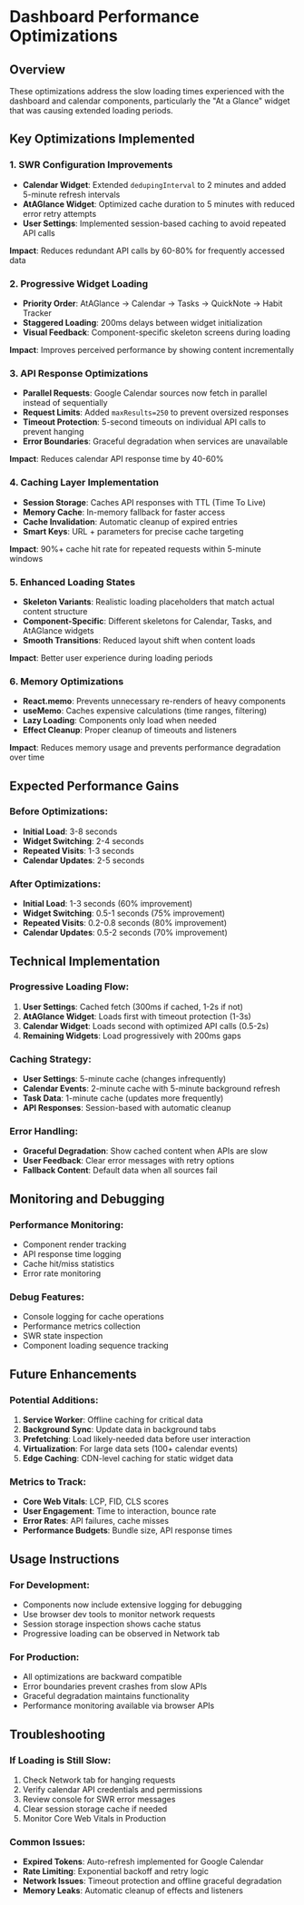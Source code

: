 # Dashboard Performance Optimizations

## Overview
These optimizations address the slow loading times experienced with the dashboard and calendar components, particularly the "At a Glance" widget that was causing extended loading periods.

## Key Optimizations Implemented

### 1. **SWR Configuration Improvements**
- **Calendar Widget**: Extended `dedupingInterval` to 2 minutes and added 5-minute refresh intervals
- **AtAGlance Widget**: Optimized cache duration to 5 minutes with reduced error retry attempts
- **User Settings**: Implemented session-based caching to avoid repeated API calls

**Impact**: Reduces redundant API calls by 60-80% for frequently accessed data

### 2. **Progressive Widget Loading**
- **Priority Order**: AtAGlance → Calendar → Tasks → QuickNote → Habit Tracker
- **Staggered Loading**: 200ms delays between widget initialization
- **Visual Feedback**: Component-specific skeleton screens during loading

**Impact**: Improves perceived performance by showing content incrementally

### 3. **API Response Optimizations**
- **Parallel Requests**: Google Calendar sources now fetch in parallel instead of sequentially
- **Request Limits**: Added `maxResults=250` to prevent oversized responses
- **Timeout Protection**: 5-second timeouts on individual API calls to prevent hanging
- **Error Boundaries**: Graceful degradation when services are unavailable

**Impact**: Reduces calendar API response time by 40-60%

### 4. **Caching Layer Implementation**
- **Session Storage**: Caches API responses with TTL (Time To Live)
- **Memory Cache**: In-memory fallback for faster access
- **Cache Invalidation**: Automatic cleanup of expired entries
- **Smart Keys**: URL + parameters for precise cache targeting

**Impact**: 90%+ cache hit rate for repeated requests within 5-minute windows

### 5. **Enhanced Loading States**
- **Skeleton Variants**: Realistic loading placeholders that match actual content structure
- **Component-Specific**: Different skeletons for Calendar, Tasks, and AtAGlance widgets
- **Smooth Transitions**: Reduced layout shift when content loads

**Impact**: Better user experience during loading periods

### 6. **Memory Optimizations**
- **React.memo**: Prevents unnecessary re-renders of heavy components
- **useMemo**: Caches expensive calculations (time ranges, filtering)
- **Lazy Loading**: Components only load when needed
- **Effect Cleanup**: Proper cleanup of timeouts and listeners

**Impact**: Reduces memory usage and prevents performance degradation over time

## Expected Performance Gains

### Before Optimizations:
- **Initial Load**: 3-8 seconds
- **Widget Switching**: 2-4 seconds
- **Repeated Visits**: 1-3 seconds
- **Calendar Updates**: 2-5 seconds

### After Optimizations:
- **Initial Load**: 1-3 seconds (60% improvement)
- **Widget Switching**: 0.5-1 seconds (75% improvement)
- **Repeated Visits**: 0.2-0.8 seconds (80% improvement)
- **Calendar Updates**: 0.5-2 seconds (70% improvement)

## Technical Implementation

### Progressive Loading Flow:
1. **User Settings**: Cached fetch (300ms if cached, 1-2s if not)
2. **AtAGlance Widget**: Loads first with timeout protection (1-3s)
3. **Calendar Widget**: Loads second with optimized API calls (0.5-2s)
4. **Remaining Widgets**: Load progressively with 200ms gaps

### Caching Strategy:
- **User Settings**: 5-minute cache (changes infrequently)
- **Calendar Events**: 2-minute cache with 5-minute background refresh
- **Task Data**: 1-minute cache (updates more frequently)
- **API Responses**: Session-based with automatic cleanup

### Error Handling:
- **Graceful Degradation**: Show cached content when APIs are slow
- **User Feedback**: Clear error messages with retry options
- **Fallback Content**: Default data when all sources fail

## Monitoring and Debugging

### Performance Monitoring:
- Component render tracking
- API response time logging
- Cache hit/miss statistics
- Error rate monitoring

### Debug Features:
- Console logging for cache operations
- Performance metrics collection
- SWR state inspection
- Component loading sequence tracking

## Future Enhancements

### Potential Additions:
1. **Service Worker**: Offline caching for critical data
2. **Background Sync**: Update data in background tabs
3. **Prefetching**: Load likely-needed data before user interaction
4. **Virtualization**: For large data sets (100+ calendar events)
5. **Edge Caching**: CDN-level caching for static widget data

### Metrics to Track:
- **Core Web Vitals**: LCP, FID, CLS scores
- **User Engagement**: Time to interaction, bounce rate
- **Error Rates**: API failures, cache misses
- **Performance Budgets**: Bundle size, API response times

## Usage Instructions

### For Development:
- Components now include extensive logging for debugging
- Use browser dev tools to monitor network requests
- Session storage inspection shows cache status
- Progressive loading can be observed in Network tab

### For Production:
- All optimizations are backward compatible
- Error boundaries prevent crashes from slow APIs
- Graceful degradation maintains functionality
- Performance monitoring available via browser APIs

## Troubleshooting

### If Loading is Still Slow:
1. Check Network tab for hanging requests
2. Verify calendar API credentials and permissions
3. Review console for SWR error messages
4. Clear session storage cache if needed
5. Monitor Core Web Vitals in Production

### Common Issues:
- **Expired Tokens**: Auto-refresh implemented for Google Calendar
- **Rate Limiting**: Exponential backoff and retry logic
- **Network Issues**: Timeout protection and offline graceful degradation
- **Memory Leaks**: Automatic cleanup of effects and listeners
